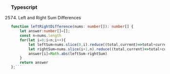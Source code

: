### Typescript

2574. Left and Right Sum Differences

```typescript
function leftRightDifference(nums: number[]): number[] {
    let answer:number[]=[];
    const n=nums.length
    for(let i=0;i<n;i++){
        let leftSum=nums.slice(0,i).reduce((total,current)=>total+current,0)
        let rightSum=nums.slice(i+1,n).reduce((total,current)=>total+current,0)
        answer[i]=Math.abs(leftSum-rightSum)
    }
    return answer
};```